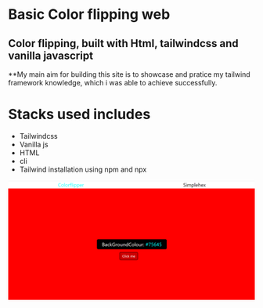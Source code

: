 # Basic Color flipping web
## Color flipping, built with Html, tailwindcss and vanilla javascript
**My main aim for building this site is to showcase and pratice my tailwind framework knowledge, which i was able to achieve successfully.

# Stacks used includes

 * Tailwindcss
 * Vanilla js
 * HTML
 * cli 
 *  Tailwind installation using npm and npx

![Image preview](src/1.PNG)
